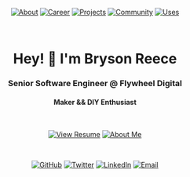 <span align="center">

[![About](https://img.shields.io/badge/-about-inactive)](https://bryson.cc/about)
[![Career](https://img.shields.io/badge/-career-inactive)](https://bryson.cc/career)
[![Projects](https://img.shields.io/badge/-projects-inactive)](https://bryson.cc/projects)
[![Community](https://img.shields.io/badge/-community-inactive)](https://bryson.cc/community)
[![Uses](https://img.shields.io/badge/-uses-inactive)](https://bryson.cc/uses)

  <br>

# Hey! 👋 I'm Bryson Reece

### Senior Software Engineer @ Flywheel Digital

#### Maker && DIY Enthusiast

  <br>

[![View Resume](https://img.shields.io/badge/-View%20Resume-red)](https://bryson.cc/storage/bryson-reece-resume.pdf)
[![About Me](https://img.shields.io/badge/-About%20Me-blue)](https://bryson.cc/about)

  <br>

[![GitHub](https://img.shields.io/badge/-GitHub-inactive)](https://github.com/brysonreece)
[![Twitter](https://img.shields.io/badge/-Twitter-inactive)](https://twitter.com/brysonio)
[![LinkedIn](https://img.shields.io/badge/-LinkedIn-inactive)](https://www.linkedin.com/in/brysonreece/)
[![Email](https://img.shields.io/badge/-Email-inactive)](mailto:hey@bryson.cc)

</span>
